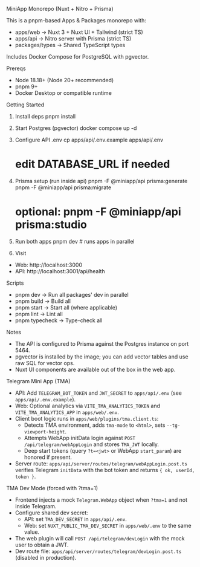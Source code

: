 MiniApp Monorepo (Nuxt + Nitro + Prisma)

This is a pnpm-based Apps & Packages monorepo with:
- apps/web → Nuxt 3 + Nuxt UI + Tailwind (strict TS)
- apps/api → Nitro server with Prisma (strict TS)
- packages/types → Shared TypeScript types

Includes Docker Compose for PostgreSQL with pgvector.

Prereqs
- Node 18.18+ (Node 20+ recommended)
- pnpm 9+
- Docker Desktop or compatible runtime

Getting Started
1) Install deps
   pnpm install

2) Start Postgres (pgvector)
   docker compose up -d

3) Configure API .env
   cp apps/api/.env.example apps/api/.env
   # edit DATABASE_URL if needed

4) Prisma setup (run inside api)
   pnpm -F @miniapp/api prisma:generate
   pnpm -F @miniapp/api prisma:migrate
   # optional: pnpm -F @miniapp/api prisma:studio

5) Run both apps
   pnpm dev    # runs apps in parallel

6) Visit
- Web: http://localhost:3000
- API: http://localhost:3001/api/health

Scripts
- pnpm dev          → Run all packages' dev in parallel
- pnpm build        → Build all
- pnpm start        → Start all (where applicable)
- pnpm lint         → Lint all
- pnpm typecheck    → Type-check all

Notes
- The API is configured to Prisma against the Postgres instance on port 5464.
- pgvector is installed by the image; you can add vector tables and use raw SQL for vector ops.
- Nuxt UI components are available out of the box in the web app.

Telegram Mini App (TMA)
- API: Add `TELEGRAM_BOT_TOKEN` and `JWT_SECRET` to `apps/api/.env` (see `apps/api/.env.example`).
- Web: Optional analytics via `VITE_TMA_ANALYTICS_TOKEN` and `VITE_TMA_ANALYTICS_APP` in `apps/web/.env`.
- Client boot logic runs in `apps/web/plugins/tma.client.ts`:
  - Detects TMA environment, adds `tma-mode` to `<html>`, sets `--tg-viewport-height`.
  - Attempts WebApp initData login against `POST /api/telegram/webAppLogin` and stores `TMA_JWT` locally.
  - Deep start tokens (query `?t=<jwt>` or WebApp `start_param`) are honored if present.
- Server route: `apps/api/server/routes/telegram/webAppLogin.post.ts` verifies Telegram `initData` with the bot token and returns `{ ok, userId, token }`.

TMA Dev Mode (forced with ?tma=1)
- Frontend injects a mock `Telegram.WebApp` object when `?tma=1` and not inside Telegram.
- Configure shared dev secret:
  - API: set `TMA_DEV_SECRET` in `apps/api/.env`.
  - Web: set `NUXT_PUBLIC_TMA_DEV_SECRET` in `apps/web/.env` to the same value.
- The web plugin will call `POST /api/telegram/devLogin` with the mock user to obtain a JWT.
- Dev route file: `apps/api/server/routes/telegram/devLogin.post.ts` (disabled in production).
